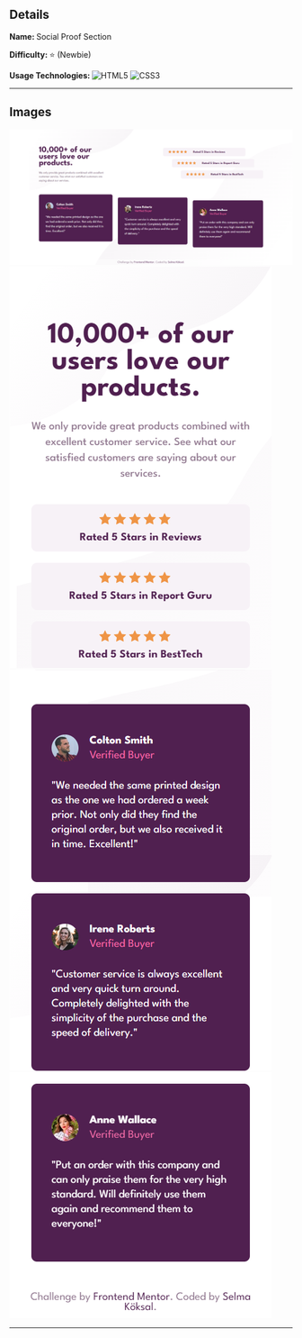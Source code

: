 ## Details

<b> Name: </b> Social Proof Section

<b> Difficulty: </b> :star: (Newbie)

<b> Usage Technologies: </b> ![HTML5](https://img.shields.io/badge/html5-%23E34F26.svg?style=for-the-badge&logo=html5&logoColor=white)
![CSS3](https://img.shields.io/badge/css3-%231572B6.svg?style=for-the-badge&logo=css3&logoColor=white)

<hr>

## Images

<img src="../../projectImages/social-proof-main.png" alt="Social Proof Section Project Desktop Design">
<img src="../../projectImages/social-proof-mobile1.png" alt="Social Proof Section Project Mobile Design">
<img src="../../projectImages/social-proof-mobile2.png" alt="Social Proof Section Project Mobile Design">
<img src="../../projectImages/social-proof-mobile3.png" alt="Social Proof Section Project Mobile Design">

<hr>